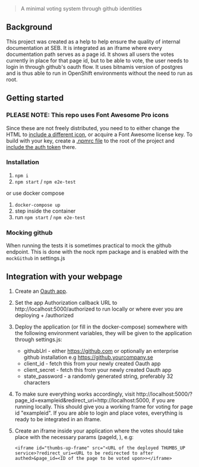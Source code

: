 > A minimal voting system through github identities

## Background

This project was created as a help to help ensure the quality of internal documentation at SEB. It is integrated as an iframe where every documentation path serves as a page id. It shows all users the votes currently in place for that page id, but to be able to vote, the user needs to login in through github's oauth flow. It uses bitnamis version of postgres and is thus able to run in OpenShift environments without the need to run as root.

## Getting started

### PLEASE NOTE: This repo uses Font Awesome Pro icons

Since these are not freely distributed, you need to to either change the HTML to [include a different icon](https://fontawesome.com/icons/thumbs-up), or acquire a Font Awesome license key. To build with your key, create a [.npmrc file](https://docs.npmjs.com/files/npmrc) to the root of the project and [include the auth token](https://docs.npmjs.com/using-private-packages-in-a-ci-cd-workflow#create-and-check-in-a-project-specific-npmrc-file) there.

### Installation

1. `npm i`
2. `npm start` / `npm e2e-test`

or use docker compose

1. `docker-compose up`
2. step inside the container
3. run `npm start` / `npm e2e-test`

### Mocking github

When running the tests it is sometimes practical to mock the github endpoint. This is done with the nock npm package and is enabled with the `mockGithub` in settings.js

## Integration with your webpage

1. Create an [Oauth app](https://developer.github.com/apps/building-oauth-apps/creating-an-oauth-app/).
2. Set the app Authorization callback URL to http://localhost:5000/authorized to run locally or where ever you are deploying + /authorized
3. Deploy the application (or fill in the docker-compose) somewhere with the following environment variables, they will be given to the application through settings.js:
   - githubUrl - either https://github.com or optionally an enterprise github installation e.g https://github.yourcompany.se
   - client_id - fetch this from your newly created Oauth app
   - client_secret - fetch this from your newly created Oauth app
   - state_password - a randomly generated string, preferably 32 characters
4. To make sure everything works accordingly, visit http://localhost:5000/?page_id=exampleid&redirect_uri=http://localhost:5000, if you are running locally. This should give you a working frame for voting for page id "exampleid". If you are able to login and place votes, everything is ready to be integrated in an iframe.
5. Create an iframe inside your application where the votes should take place with the necessary params (pageId, ), e.g:

   `<iframe id="thumbs-up-frame" src="<URL of the deployed THUMBS_UP service>?redirect_uri=<URL to be redirected to after authed>&page_id=<ID of the page to be voted upon>></iframe>`

